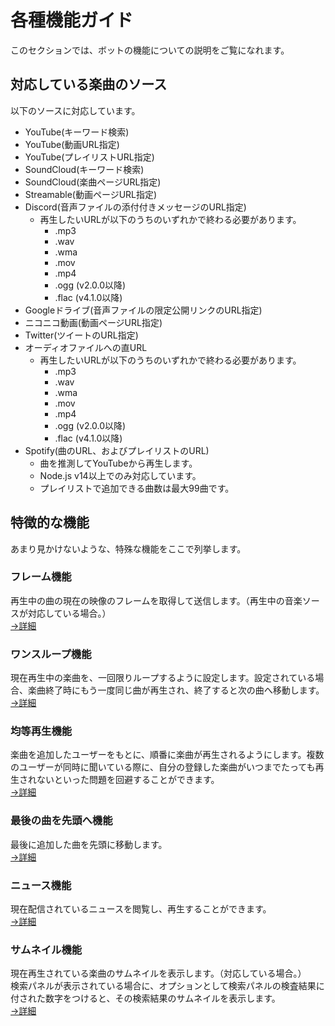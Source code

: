 # 各種機能ガイド
このセクションでは、ボットの機能についての説明をご覧になれます。

## 対応している楽曲のソース
以下のソースに対応しています。  
- YouTube(キーワード検索)
- YouTube(動画URL指定)
- YouTube(プレイリストURL指定)
- SoundCloud(キーワード検索)
- SoundCloud(楽曲ページURL指定)
- Streamable(動画ページURL指定)
- Discord(音声ファイルの添付付きメッセージのURL指定)
  - 再生したいURLが以下のうちのいずれかで終わる必要があります。
    - .mp3
    - .wav
    - .wma
    - .mov
    - .mp4
    - .ogg (v2.0.0以降)
    - .flac (v4.1.0以降)
- Googleドライブ(音声ファイルの限定公開リンクのURL指定)
- ニコニコ動画(動画ページURL指定)
- Twitter(ツイートのURL指定)
- オーディオファイルへの直URL
  - 再生したいURLが以下のうちのいずれかで終わる必要があります。
    - .mp3
    - .wav
    - .wma
    - .mov
    - .mp4
    - .ogg (v2.0.0以降)
    - .flac (v4.1.0以降)
- Spotify(曲のURL、およびプレイリストのURL)
  - 曲を推測してYouTubeから再生します。
  - Node.js v14以上でのみ対応しています。
  - プレイリストで追加できる曲数は最大99曲です。

## 特徴的な機能
あまり見かけないような、特殊な機能をここで列挙します。  
### フレーム機能  
  再生中の曲の現在の映像のフレームを取得して送信します。（再生中の音楽ソースが対応している場合。）  
  [→詳細](../commands/frame.md)  

### ワンスループ機能  
  現在再生中の楽曲を、一回限りループするように設定します。設定されている場合、楽曲終了時にもう一度同じ曲が再生され、終了すると次の曲へ移動します。  
  [→詳細](../commands/looponce.md)  

### 均等再生機能  
  楽曲を追加したユーザーをもとに、順番に楽曲が再生されるようにします。複数のユーザーが同時に聞いている際に、自分の登録した楽曲がいつまでたっても再生されないといった問題を回避することができます。  
  [→詳細](../commands/equalplayback.md)  

### 最後の曲を先頭へ機能  
  最後に追加した曲を先頭に移動します。  
  [→詳細](../commands/movelastsongtofirst.md)  

### ニュース機能  
  現在配信されているニュースを閲覧し、再生することができます。  
  [→詳細](../commands/news.md)  

### サムネイル機能
  現在再生されている楽曲のサムネイルを表示します。（対応している場合。）  
  検索パネルが表示されている場合に、オプションとして検索パネルの検査結果に付された数字をつけると、その検索結果のサムネイルを表示します。  
  [→詳細](../commands/thumbnail.md)  

